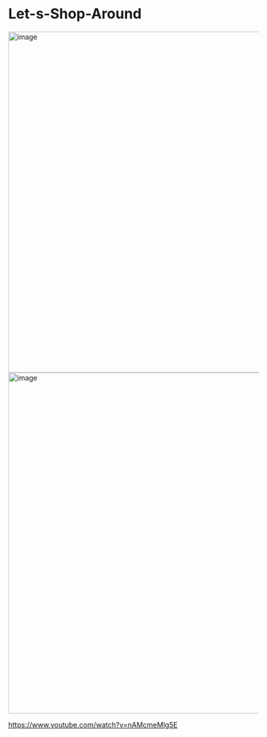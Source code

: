 # Let-s-Shop-Around

<img width="687" alt="image" src="https://github.com/zhengshunze/Let-s-Shop-Around/assets/77151276/61e79774-ad6b-407c-a5f9-1751c80e925c">
<img width="687" alt="image" src="https://github.com/zhengshunze/Let-s-Shop-Around/assets/77151276/6d053f4e-f776-4810-bf33-5500410f5c67">

https://www.youtube.com/watch?v=nAMcmeMlg5E
